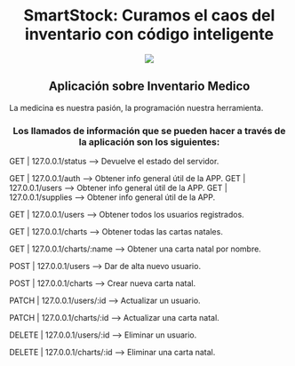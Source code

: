 <h1 align="center"> SmartStock: Curamos el caos del inventario con código inteligente </h1>

<p align="center">
  <img src="https://encrypted-tbn0.gstatic.com/images?q=tbn:ANd9GcSabLpRMgX2bOAkv2vXS4M0eJBL7nVmGyQ_eSxsN0jPBdrxBMuSHsPCH345r9KMFi8jUO8&usqp=CAU"/>
</p>

<h2 align="center"> Aplicación sobre Inventario Medico </h2>

La medicina es nuestra pasión, la programación nuestra herramienta.

<h3 align="center"> Los llamados de información que se pueden hacer a través de la aplicación son los siguientes: </h3>

GET | 127.0.0.1/status --> Devuelve el estado del servidor.

GET | 127.0.0.1/auth --> Obtener info general útil de la APP.
GET | 127.0.0.1/users --> Obtener info general útil de la APP.
GET | 127.0.0.1/supplies --> Obtener info general útil de la APP.

GET | 127.0.0.1/users --> Obtener todos los usuarios registrados.

GET | 127.0.0.1/charts --> Obtener todas las cartas natales.

GET | 127.0.0.1/charts/:name --> Obtener una carta natal por nombre.

POST | 127.0.0.1/users --> Dar de alta nuevo usuario.

POST | 127.0.0.1/charts --> Crear nueva carta natal.

PATCH | 127.0.0.1/users/:id --> Actualizar un usuario.

PATCH | 127.0.0.1/charts/:id --> Actualizar una carta natal.

DELETE | 127.0.0.1/users/:id --> Eliminar un usuario.

DELETE | 127.0.0.1/charts/:id --> Eliminar una carta natal.